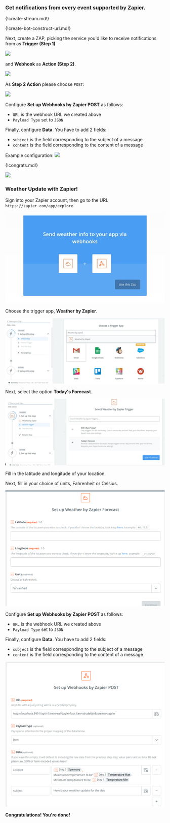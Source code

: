 ### Get notifications from every event supported by Zapier.

{!create-stream.md!}

{!create-bot-construct-url.md!}

Next, create a ZAP, picking the service you'd like
to receive notifications from as **Trigger (Step 1)**

![](/static/images/integrations/zapier/001.png)

and **Webhook** as **Action (Step 2)**.

![](/static/images/integrations/zapier/002.png)

As **Step 2 Action** please choose `POST`:

![](/static/images/integrations/zapier/003.png)

Configure **Set up Webhooks by Zapier POST** as follows:

* `URL` is the webhook URL we created above
* `Payload Type` set to `JSON`

Finally, configure **Data**. You have to add 2 fields:

* `subject` is the field corresponding to the subject of a message
* `content` is the field corresponding to the content of a message

Example configuration:
![](/static/images/integrations/zapier/004.png)

{!congrats.md!}

![](/static/images/integrations/zapier/005.png)

### Weather Update with Zapier!

Sign into your Zapier account, then go to the URL
`https://zapier.com/app/explore`.

![](/static/images/integrations/zapier/006.png)

Choose the trigger app, **Weather by Zapier**.

![](/static/images/integrations/zapier/007.png)

Next, select the option **Today's Forecast**.

![](/static/images/integrations/zapier/008.png)

Fill in the latitude and longitude of your location.

Next, fill in your choice of units, Fahrenheit or Celsius.

![](/static/images/integrations/zapier/009.png)

Configure **Set up Webhooks by Zapier POST** as follows:

* `URL` is the webhook URL we created above
* `Payload Type` set to `JSON`

Finally, configure **Data**. You have to add 2 fields:

* `subject` is the field corresponding to the subject of a message
* `content` is the field corresponding to the content of a message

![](/static/images/integrations/zapier/010.png)

**Congratulations! You're done!**

